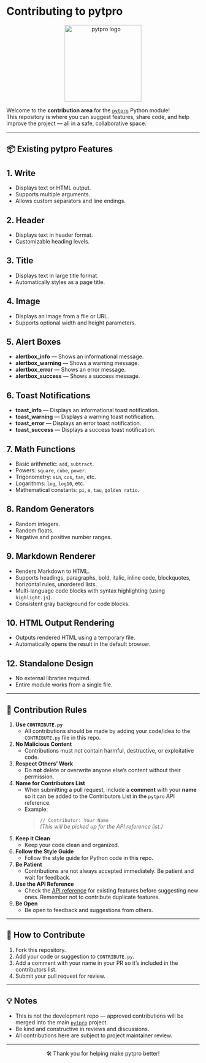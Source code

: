 # Contributing to pytpro

<p align="center">
  <img src="https://i.postimg.cc/BjSmyvYv/download.png" width="200" alt="pytpro logo">
</p>

Welcome to the **contribution area** for the [`pytpro`](https://github.com/ibakhlaq/Pytpro) Python module!  
This repository is where you can suggest features, share code, and help improve the project — all in a safe, collaborative space.

---

## 📦 Existing pytpro Features
## 1. Write
- Displays text or HTML output.
- Supports multiple arguments.
- Allows custom separators and line endings.

## 2. Header
- Displays text in header format.
- Customizable heading levels.

## 3. Title
- Displays text in large title format.
- Automatically styles as a page title.

## 4. Image
- Displays an image from a file or URL.
- Supports optional width and height parameters.

## 5. Alert Boxes
- **alertbox_info** — Shows an informational message.
- **alertbox_warning** — Shows a warning message.
- **alertbox_error** — Shows an error message.
- **alertbox_success** — Shows a success message.

## 6. Toast Notifications
- **toast_info** — Displays an informational toast notification.
- **toast_warning** — Displays a warning toast notification.
- **toast_error** — Displays an error toast notification.
- **toast_success** — Displays a success toast notification.

## 7. Math Functions
- Basic arithmetic: `add`, `subtract`.
- Powers: `square`, `cube`, `power`.
- Trigonometry: `sin`, `cos`, `tan`, etc.
- Logarithms: `log`, `log10`, etc.
- Mathematical constants: `pi`, `e`, `tau`, `golden ratio`.

## 8. Random Generators
- Random integers.
- Random floats.
- Negative and positive number ranges.

## 9. Markdown Renderer
- Renders Markdown to HTML.
- Supports headings, paragraphs, bold, italic, inline code, blockquotes, horizontal rules, unordered lists.
- Multi-language code blocks with syntax highlighting (using `highlight.js`).
- Consistent gray background for code blocks.

## 10. HTML Output Rendering
- Outputs rendered HTML using a temporary file.
- Automatically opens the result in the default browser.

## 12. Standalone Design
- No external libraries required.
- Entire module works from a single file.

---

## 📜 Contribution Rules
1. **Use `CONTRIBUTE.py`**  
   - All contributions should be made by adding your code/idea to the `CONTRIBUTE.py` file in this repo.
2. **No Malicious Content**  
   - Contributions must not contain harmful, destructive, or exploitative code.
3. **Respect Others’ Work**  
   - Do **not** delete or overwrite anyone else’s content without their permission.
4. **Name for Contributors List**  
   - When submitting a pull request, include a **comment** with your **name** so it can be added to the Contributors List in the `pytpro` API reference.
   - Example:  
     > `// Contributor: Your Name`  
     *(This will be picked up for the API reference list.)*
5. **Keep it Clean**  
   - Keep your code clean and organized.
6. **Follow the Style Guide**  
   - Follow the style guide for Python code in this repo.
7. **Be Patient**  
   - Contributions are not always accepted immediately. Be patient and wait for feedback.
8. **Use the API Reference**  
   - Check the [API reference](https://github.com/ibakhlaq/Pytpro) for existing features before suggesting new ones. Remember not to contribute duplicate features.
9. **Be Open**  
   - Be open to feedback and suggestions from others.
---

## 🚀 How to Contribute
1. Fork this repository.
2. Add your code or suggestion to `CONTRIBUTE.py`.
3. Add a comment with your name in your PR so it’s included in the contributors list.
4. Submit your pull request for review.

---

## 💡 Notes
- This is not the development repo — approved contributions will be merged into the main [`pytpro`](https://github.com/ibakhlaq/Pytpro) project.
- Be kind and constructive in reviews and discussions.
- All contributions here are subject to project maintainer review.

---

<p align="center">🛠 Thank you for helping make pytpro better!</p>
